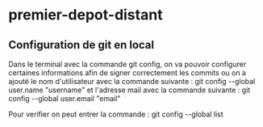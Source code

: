 # premier-depot-distant



## Configuration de git en local 

Dans le terminal avec la commande git config, on va pouvoir configurer certaines informations afin de signer correctement les commits ou on a ajouté le 
nom d'utilisateur avec la commande suivante : git config --global user.name "username"
et l'adresse mail avec la commande suivante : git config --global user.email "email"

Pour verifier on peut entrer la commande : git config --global list
